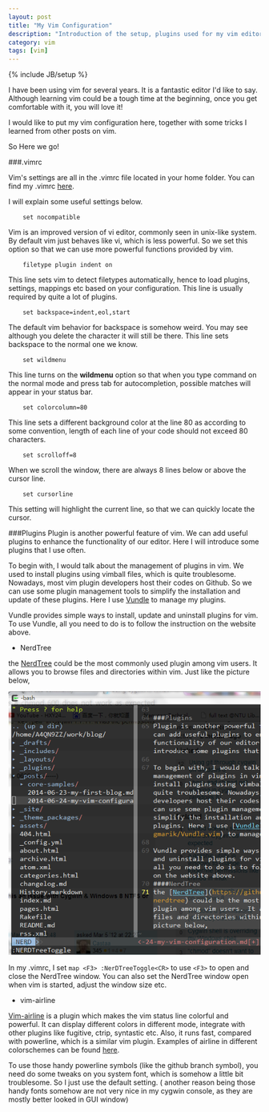 ```yaml
---
layout: post
title: "My Vim Configuration"
description: "Introduction of the setup, plugins used for my vim editor"
category: vim
tags: [vim]
---
```

{% include JB/setup %}

I have been using vim for several years. It is a fantastic editor I'd like to say. Although learning vim could be a tough time at the beginning, once you get comfortable with it, you will love it!

I would like to put my vim configuration here, together with some tricks I learned from other posts on vim.

So Here we go!

###.vimrc

Vim's settings are all in the .vimrc file located in your home folder. You can find my .vimrc [here](https://github.com/Silverneo/dotfiles/blob/master/vimrc).

I will explain some useful settings below.

```
    set nocompatible
```

Vim is an improved version of vi editor, commonly seen in unix-like system. By default vim just behaves like vi, which is less powerful. So we set this option so that we can use more powerful functions provided by vim.

```
    filetype plugin indent on
```

This line sets vim to detect filetypes automatically, hence to load plugins, settings, mappings etc based on your configuration. This line is usually required by quite a lot of plugins.

```
    set backspace=indent,eol,start
```

The default vim behavior for backspace is somehow weird. You may see although you delete the character it will still be there. This line sets backspace to the normal one we know.

```
    set wildmenu
```

This line turns on the **wildmenu** option so that when you type command on the normal mode and press tab for autocompletion, possible matches will appear in your status bar.

```
    set colorcolumn=80
```

This line sets a different background color at the line 80 as according to some convention, length of each line of your code should not exceed 80 characters.

```
    set scrolloff=8
```

When we scroll the window, there are always 8 lines below or above the cursor line.

```
    set cursorline
```

This setting will highlight the current line, so that we can quickly locate the cursor.

###Plugins
Plugin is another powerful feature of vim. We can add useful plugins to enhance the functionality of our editor. Here I will introduce some plugins that I use often.

To begin with, I would talk about the management of plugins in vim. We used to install plugins using vimball files, which is quite troublesome. Nowadays, most vim plugin developers host their codes on Github. So we can use some plugin management tools to simplify the installation and update of these plugins. Here I use [Vundle](https://github.com/gmarik/Vundle.vim) to manage my plugins.

Vundle provides simple ways to install, update and uninstall plugins for vim. To use Vundle, all you need to do is to follow the instruction on the website above.

- NerdTree

the [NerdTree](https://github.com/scrooloose/nerdtree) could be the most commonly used plugin among vim users. It allows you to browse files and directories within vim. Just like the picture below,

![NerdTree window](/images/nerdtree.PNG)

In my .vimrc, I set `map <F3> :NerDTreeToggle<CR>` to use `<F3>` to open and close the NerdTree window. You can also set the NerdTree window open when vim is started, adjust the window size etc.

- vim-airline

[Vim-airline](https://github.com/bling/vim-airline) is a plugin which makes the vim status line colorful and powerful. It can display different colors in different mode, integrate with other plugins like fugitive, ctrip, syntastic etc. Also, it runs fast, compared with powerline, which is a similar vim plugin. Examples of airline in different colorschemes can be found [here](https://github.com/bling/vim-airline/wiki/Screenshots).

To use those handy powerline symbols (like the github branch symbol), you need do some tweaks on you system font, which is somehow a little bit troublesome. So I just use the default setting. ( another reason being those handy fonts somehow are not very nice in my cygwin console, as they are mostly better looked in GUI window)


